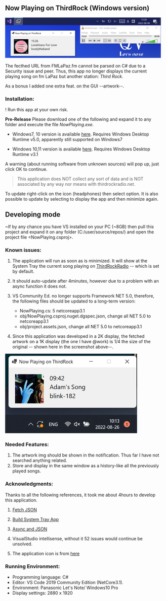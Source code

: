 ## Now Playing on ThirdRock (Windows version)

![Notification](assets/nowPlaying_mainWindow.png)

The fecthed URL from FMLaPaz.fm cannot be parsed on C# due to a Security issue and peer. Thus, this app no longer displays the current playing song on fm LaPaz but another station: *Third Rock*.

As a bonus I added one extra feat. on the GUI --artwork--.

### Installation:

! Run this app at your own risk.

**Pre-Release** 
Please download one of the following and expand it to any folder and execute the file *NowPlaying.exe*.

- Windows7, 10 version is available [here](https://github.com/ndlopez/NowPlaying/raw/master/pre_release/pre-release.zip). Requires Windows Desktop Runtime v5.0, apparently still supported on Windows7

- Windows 10,11 version is available [here](https://github.com/ndlopez/NowPlaying/raw/master/pre_release/nowPlaying_new.zip). Requires Windows Desktop Runtime v3.1

A warning (about running software from unknown sources) will pop up, just click OK to continue.

> This application does NOT collect any sort of data and is NOT associated by any way nor means with thirdrockradio.net.

To update right-click on the icon (headphones) then select <Update> option. 
It is also possible to update by selecting <Show> to display the app and then minimize again.

## Developing mode
~If by any chance you have VS installed on your PC (~8GB) then pull this project and expand it on any folder (C:\/user/source/repos/) and open the project file <NowPlaying.csproj>. 

### Known issues:

1. The application will run as soon as is minimized. It will show at the System Tray 
the current song playing on [ThirdRockRadio](thirdrockradio.net) -- which is set by default.
2. It should auto-update after 4minutes, however due to a problem with an async function it does not.
3. VS Community Ed. no longer supports Framework NET 5.0, therefore, the following files should be updated to a long-term version:

	- NowPlaying.cs: 5 netcoreapp3.1
	- obj/NowPlaying.csproj.nuget.dgspec.json, change all NET 5.0 to netcoreapp3.1
	- obj/project.assets.json, change all NET 5.0 to netcoreapp3.1
4. Since this application was developed in a 2K display, the fetched artwork on a 1K display (the one I have @work) is 1/4 the size of the original -- shown here in the screenshot above--.

![1/4 artwork](assets/artwork_size.png)

### Needed Features:

1. The artwork img should be shown in the notification. Thus far I have not searched anything related.
2. Store and display in the same window as a history-like all the previously played songs.

### Acknowledgments:

Thanks to all the following references, 
it took me about 4hours to develop this application.

1. [Fetch JSON](https://zetcode.com/csharp/json/)

2. [Build System Tray App](https://youtu.be/-6bvqwVYwMY)

3. [Async and JSON](https://docs.microsoft.com/en-us/dotnet/csharp/language-reference/keywords/async)

4. VisualStudio intellisense, without it 52 issues would continue be unsolved.

5. The application icon is from [here](https://icon-icons.com/)

### Running Environment:

- Programming language: C#
- Editor: VS Code 2019 Community Edition (NetCore3.1).
- Environment: Panasonic Let's Note/ Windows10 Pro
- Display settings: 2880 x 1920